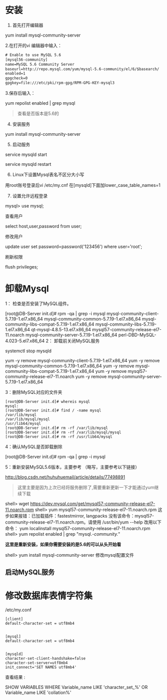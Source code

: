 # 安装



1. 首先打开编辑器

yum install mysql-community-server

2.在打开的vi 编辑器中输入：

```html
# Enable to use MySQL 5.6
[mysql56-community]
name=MySQL 5.6 Community Server
baseurl=http://repo.mysql.com/yum/mysql-5.6-community/el/6/$basearch/
enabled=1
gpgcheck=0
gpgkey=file:///etc/pki/rpm-gpg/RPM-GPG-KEY-mysql3
```

3.保存后输入：

yum repolist enabled | grep mysql

> 查看是否版本是5.6的

4. 安装服务

yum install mysql-community-server

5. 启动服务

service mysqld start 

service mysqld restart

6. Linux下设置Mysql表名不区分大小写

用root账号登录后vi /etc/my.cnf 在[mysqld]下面加lower_case_table_names=1

7. 设置允许远程登录

mysql> use mysql;

查看用户

select host,user,password from user;

修改用户

update user set password=password('123456') where user='root';

刷新权限

flush privileges;



# 卸载Mysql

1： 检查是否安装了MySQL组件。

[root@DB-Server init.d]# rpm -qa | grep -i mysql
	mysql-community-client-5.7.19-1.el7.x86_64
	mysql-community-common-5.7.19-1.el7.x86_64
	mysql-community-libs-compat-5.7.19-1.el7.x86_64
	mysql-community-libs-5.7.19-1.el7.x86_64
	qt-mysql-4.8.5-13.el7.x86_64
	mysql57-community-release-el7-11.noarch
	mysql-community-server-5.7.19-1.el7.x86_64
	perl-DBD-MySQL-4.023-5.el7.x86_64
2： 卸载前关闭MySQL服务

systemctl stop mysqld

yum -y remove mysql-community-client-5.7.19-1.el7.x86_64
yum -y remove mysql-community-common-5.7.19-1.el7.x86_64
yum -y remove mysql-community-libs-compat-5.7.19-1.el7.x86_64
yum -y remove mysql57-community-release-el7-11.noarch
yum -y remove mysql-community-server-5.7.19-1.el7.x86_64

3：删除MySQL对应的文件夹

```shell
[root@DB-Server init.d]# whereis mysql
mysql:
[root@DB-Server init.d]# find / -name mysql
/var/lib/mysql
/var/lib/mysql/mysql
/usr/lib64/mysql
[root@DB-Server init.d]# rm -rf /var/lib/mysql
[root@DB-Server init.d]# rm -rf /var/lib/mysql/mysql
[root@DB-Server init.d]# rm -rf /usr/lib64/mysql
```



4：确认MySQL是否卸载删除

[root@DB-Server init.d]# rpm -qa | grep -i mysql

5：重新安装MySQL5.6版本，主要参考 （略写，主要参考以下链接）

 http://blog.csdn.net/huhuhuemail/article/details/77498891

> 这里主要是因为上次已经将服务删除了,需要重新更新一下才能通过yum继续下载

shell> wget https://dev.mysql.com/get/mysql57-community-release-el7-11.noarch.rpm
shell> yum mysql57-community-release-el7-11.noarch.rpm 
这步如果报错：已加载插件：fastestmirror, langpacks
没有该命令：mysql57-community-release-el7-11.noarch.rpm。请使用 /usr/bin/yum --help
改用以下命令：
yum localinstall mysql57-community-release-el7-11.noarch.rpm  
shell> yum repolist enabled | grep "mysql.*-community.*"

**这里是重新安装，如果你需要安装的是5.6的可以从头开始看** 

shell> yum install mysql-community-server
修改mysql配置文件

启动MySQL服务
--------------------- 




# 修改数据库表情字符集



/etc/my.conf

```shell
[client]
default-character-set = utf8mb4


[mysql]
default-character-set = utf8mb4


[mysqld]
character-set-client-handshake=false
character-set-server=utf8mb4
init_connect='SET NAMES utf8mb4'

```

查看结果 : 

SHOW VARIABLES WHERE Variable_name LIKE 'character\_set\_%' OR Variable_name LIKE 'collation%'


